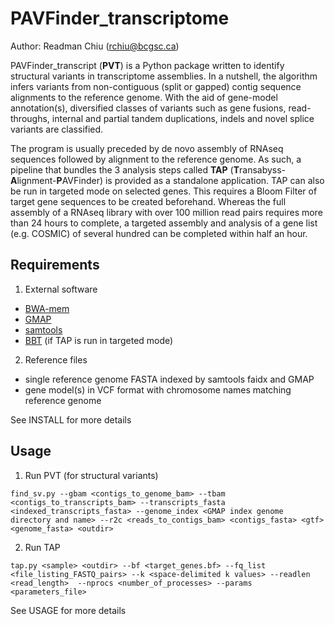 # PAVFinder_transcriptome


Author:	Readman	Chiu (rchiu@bcgsc.ca)

PAVFinder_transcript (**PVT**) is a Python package written to identify structural variants in transcriptome assemblies.
In a nutshell, the algorithm infers variants from non-contiguous (split or gapped) contig sequence alignments to the reference genome.
With the aid of gene-model annotation(s), diversified classes of variants such as gene fusions, read-throughs, internal and partial tandem duplications, indels and novel splice variants are classified.

The program is usually preceded by de novo assembly of RNAseq sequences followed by alignment to the reference genome.
As such, a pipeline that bundles the 3 analysis	steps called **TAP** (**T**ransabyss-**A**lignment-**P**AVFinder) is provided as a standalone application.  TAP can also be run in targeted mode on selected genes.  This requires a Bloom Filter of target gene sequences to be created beforehand.  Whereas the full assembly of a RNAseq library with over 100 million read pairs requires more than 24 hours to complete, a targeted assembly and analysis of a gene list (e.g. COSMIC) of several hundred can be completed within half an hour.

## Requirements
1. External software

 * [BWA-mem](http://bio-bwa.sourceforge.net/)
 * [GMAP](http://research-pub.gene.com/gmap/)
 * [samtools](http://samtools.sourceforge.net/)
 * [BBT](http://www.bcgsc.ca/platform/bioinfo/software/biobloomtools) (if TAP is run in targeted mode)

2. Reference files

 * single reference genome FASTA indexed by samtools faidx and GMAP
 * gene model(s) in VCF format with chromosome names matching reference genome

See INSTALL for more details

## Usage
1. Run PVT (for structural variants)

 ```
 find_sv.py --gbam <contigs_to_genome_bam> --tbam <contigs_to_transcripts_bam> --transcripts_fasta <indexed_transcripts_fasta> --genome_index <GMAP index genome directory and name> --r2c <reads_to_contigs_bam> <contigs_fasta> <gtf> <genome_fasta> <outdir>
 ```

2. Run TAP

  ```
  tap.py <sample> <outdir> --bf <target_genes.bf> --fq_list <file_listing_FASTQ_pairs> --k <space-delimited k values> --readlen <read_length>  --nprocs <number_of_processes> --params <parameters_file>
  ```

See USAGE for more details
